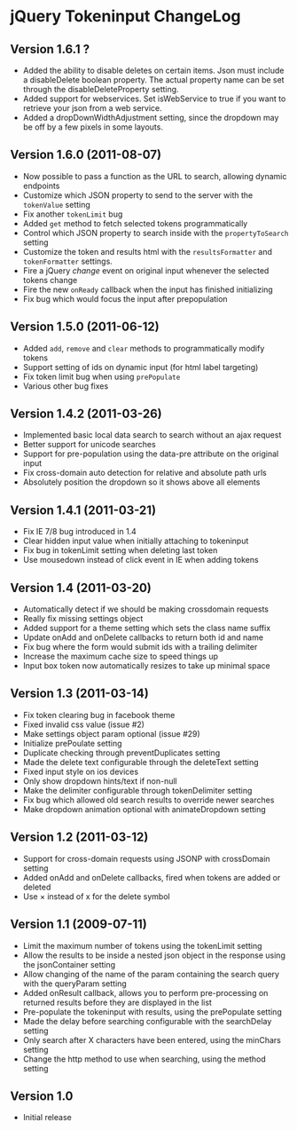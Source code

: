 jQuery Tokeninput ChangeLog
===========================

Version 1.6.1 ?
--------------------------
- Added the ability to disable deletes on certain items. Json must include a disableDelete boolean property. The actual property name can be set through the disableDeleteProperty setting.
- Added support for webservices. Set isWebService to true if you want to retrieve your json from a web service.
- Added a dropDownWidthAdjustment setting, since the dropdown may be off by a few pixels in some layouts.

Version 1.6.0 (2011-08-07)
--------------------------
- Now possible to pass a function as the URL to search, allowing dynamic endpoints
- Customize which JSON property to send to the server with the `tokenValue` setting
- Fix another `tokenLimit` bug
- Added `get` method to fetch selected tokens programmatically
- Control which JSON property to search inside with the `propertyToSearch` setting
- Customize the token and results html with the `resultsFormatter` and `tokenFormatter` settings.
- Fire a jQuery *change* event on original input whenever the selected tokens change
- Fire the new `onReady` callback when the input has finished initializing
- Fix bug which would focus the input after prepopulation

Version 1.5.0 (2011-06-12)
--------------------------
- Added `add`, `remove` and `clear` methods to programmatically modify tokens
- Support setting of ids on dynamic input (for html label targeting)
- Fix token limit bug when using `prePopulate`
- Various other bug fixes

Version 1.4.2 (2011-03-26)
--------------------------
- Implemented basic local data search to search without an ajax request
- Better support for unicode searches
- Support for pre-population using the data-pre attribute on the original input
- Fix cross-domain auto detection for relative and absolute path urls
- Absolutely position the dropdown so it shows above all elements

Version 1.4.1 (2011-03-21)
--------------------------
- Fix IE 7/8 bug introduced in 1.4
- Clear hidden input value when initially attaching to tokeninput
- Fix bug in tokenLimit setting when deleting last token
- Use mousedown instead of click event in IE when adding tokens

Version 1.4 (2011-03-20)
------------------------
- Automatically detect if we should be making crossdomain requests
- Really fix missing settings object
- Added support for a theme setting which sets the class name suffix
- Update onAdd and onDelete callbacks to return both id and name
- Fix bug where the form would submit ids with a trailing delimiter
- Increase the maximum cache size to speed things up
- Input box token now automatically resizes to take up minimal space

Version 1.3 (2011-03-14)
------------------------
- Fix token clearing bug in facebook theme
- Fixed invalid css value (issue #2)
- Make settings object param optional (issue #29)
- Initialize prePoulate setting
- Duplicate checking through preventDuplicates setting
- Made the delete text configurable through the deleteText setting
- Fixed input style on ios devices
- Only show dropdown hints/text if non-null
- Make the delimiter configurable through tokenDelimiter setting
- Fix bug which allowed old search results to override newer searches
- Make dropdown animation optional with animateDropdown setting

Version 1.2 (2011-03-12)
------------------------
- Support for cross-domain requests using JSONP with crossDomain setting
- Added onAdd and onDelete callbacks, fired when tokens are added or deleted
- Use &times; instead of x for the delete symbol

Version 1.1 (2009-07-11)
------------------------
- Limit the maximum number of tokens using the tokenLimit setting
- Allow the results to be inside a nested json object in the response using the
  jsonContainer setting
- Allow changing of the name of the param containing the search query with the
  queryParam setting
- Added onResult callback, allows you to perform pre-processing on returned
  results before they are displayed in the list
- Pre-populate the tokeninput with results, using the prePopulate setting
- Made the delay before searching configurable with the searchDelay setting
- Only search after X characters have been entered, using the minChars setting
- Change the http method to use when searching, using the method setting

Version 1.0
-----------
- Initial release